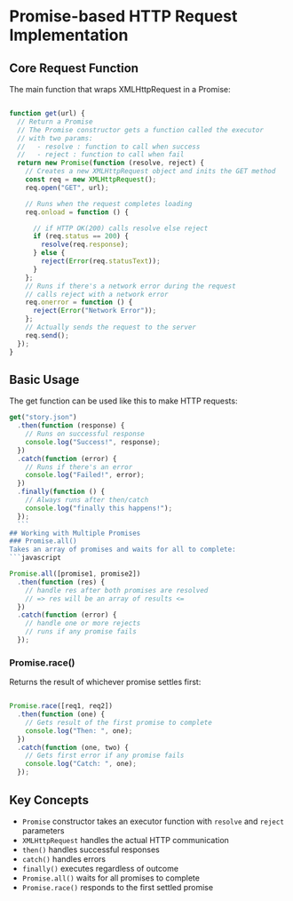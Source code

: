 # Promise-based HTTP Request Implementation

## Core Request Function

The main function that wraps XMLHttpRequest in a Promise:
  

```javascript

function get(url) {
  // Return a Promise
  // The Promise constructor gets a function called the executor
  // with two params:
  //   - resolve : function to call when success
  //   - reject : function to call when fail
  return new Promise(function (resolve, reject) {
    // Creates a new XMLHttpRequest object and inits the GET method
    const req = new XMLHttpRequest();
    req.open("GET", url);

    // Runs when the request completes loading
    req.onload = function () {

      // if HTTP OK(200) calls resolve else reject
      if (req.status == 200) {
        resolve(req.response);
      } else {
        reject(Error(req.statusText));
      }
    };
    // Runs if there's a network error during the request
    // calls reject with a network error
    req.onerror = function () {
      reject(Error("Network Error"));
    };
    // Actually sends the request to the server
    req.send();
  });
}

```
## Basic Usage
The get function can be used like this to make HTTP requests:
```javascript
get("story.json")
  .then(function (response) {
    // Runs on successful response
    console.log("Success!", response);
  })
  .catch(function (error) {
    // Runs if there's an error
    console.log("Failed!", error);
  })
  .finally(function () {
    // Always runs after then/catch
    console.log("finally this happens!");
  });
  ```
## Working with Multiple Promises
### Promise.all()
Takes an array of promises and waits for all to complete:
```javascript

Promise.all([promise1, promise2])
  .then(function (res) {
    // handle res after both promises are resolved
    // => res will be an array of results <=
  })
  .catch(function (error) {
    // handle one or more rejects
    // runs if any promise fails
  });
```
### Promise.race()
Returns the result of whichever promise settles first:
```javascript

Promise.race([req1, req2])
  .then(function (one) {
    // Gets result of the first promise to complete
    console.log("Then: ", one);
  })
  .catch(function (one, two) {
    // Gets first error if any promise fails
    console.log("Catch: ", one);
  });
```
## Key Concepts
- `Promise` constructor takes an executor function with `resolve` and `reject` parameters
- `XMLHttpRequest` handles the actual HTTP communication
- `then()` handles successful responses
- `catch()` handles errors
- `finally()` executes regardless of outcome
- `Promise.all()` waits for all promises to complete
- `Promise.race()` responds to the first settled promise